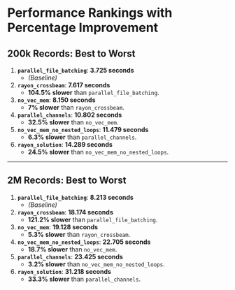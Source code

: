 # Performance Rankings with Percentage Improvement

## 200k Records: Best to Worst
1. **`parallel_file_batching`**: **3.725 seconds**  
   - _(Baseline)_
2. **`rayon_crossbeam`**: **7.617 seconds**  
   - **104.5% slower** than `parallel_file_batching`.
3. **`no_vec_mem`**: **8.150 seconds**  
   - **7% slower** than `rayon_crossbeam`.
4. **`parallel_channels`**: **10.802 seconds**  
   - **32.5% slower** than `no_vec_mem`.
5. **`no_vec_mem_no_nested_loops`**: **11.479 seconds**  
   - **6.3% slower** than `parallel_channels`.
6. **`rayon_solution`**: **14.289 seconds**  
   - **24.5% slower** than `no_vec_mem_no_nested_loops`.

---

## 2M Records: Best to Worst
1. **`parallel_file_batching`**: **8.213 seconds**  
   - _(Baseline)_
2. **`rayon_crossbeam`**: **18.174 seconds**  
   - **121.2% slower** than `parallel_file_batching`.
3. **`no_vec_mem`**: **19.128 seconds**  
   - **5.3% slower** than `rayon_crossbeam`.
4. **`no_vec_mem_no_nested_loops`**: **22.705 seconds**  
   - **18.7% slower** than `no_vec_mem`.
5. **`parallel_channels`**: **23.425 seconds**  
   - **3.2% slower** than `no_vec_mem_no_nested_loops`.
6. **`rayon_solution`**: **31.218 seconds**  
   - **33.3% slower** than `parallel_channels`.
